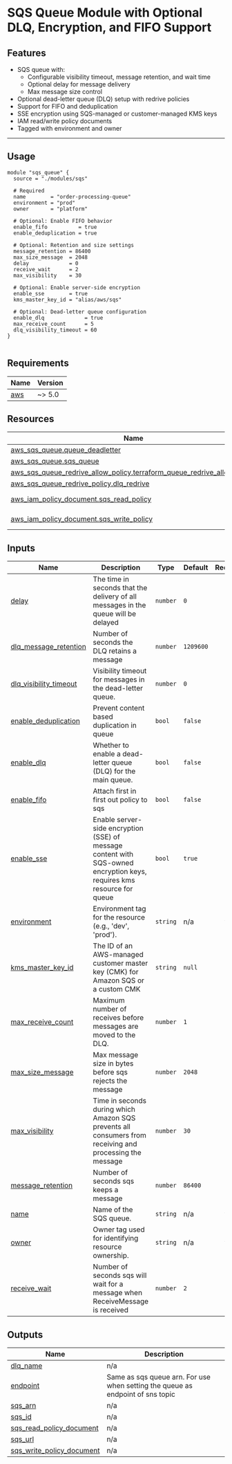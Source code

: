 # SQS Queue Module with Optional DLQ, Encryption, and FIFO Support

## Features

- SQS queue with:
  - Configurable visibility timeout, message retention, and wait time
  - Optional delay for message delivery
  - Max message size control
- Optional dead-letter queue (DLQ) setup with redrive policies
- Support for FIFO and deduplication
- SSE encryption using SQS-managed or customer-managed KMS keys
- IAM read/write policy documents
- Tagged with environment and owner

---

## Usage

```hcl
module "sqs_queue" {
  source = "./modules/sqs"

  # Required
  name        = "order-processing-queue"
  environment = "prod"
  owner       = "platform"

  # Optional: Enable FIFO behavior
  enable_fifo          = true
  enable_deduplication = true

  # Optional: Retention and size settings
  message_retention = 86400
  max_size_message  = 2048
  delay             = 0
  receive_wait      = 2
  max_visibility    = 30

  # Optional: Enable server-side encryption
  enable_sse        = true
  kms_master_key_id = "alias/aws/sqs"

  # Optional: Dead-letter queue configuration
  enable_dlq             = true
  max_receive_count      = 5
  dlq_visibility_timeout = 60
}


```

<!-- BEGIN_TF_DOCS -->
## Requirements

| Name | Version |
|------|---------|
| <a name="requirement_aws"></a> [aws](#requirement\_aws) | ~> 5.0 |
## Resources

| Name | Type |
|------|------|
| [aws_sqs_queue.queue_deadletter](https://registry.terraform.io/providers/hashicorp/aws/latest/docs/resources/sqs_queue) | resource |
| [aws_sqs_queue.sqs_queue](https://registry.terraform.io/providers/hashicorp/aws/latest/docs/resources/sqs_queue) | resource |
| [aws_sqs_queue_redrive_allow_policy.terraform_queue_redrive_allow_policy](https://registry.terraform.io/providers/hashicorp/aws/latest/docs/resources/sqs_queue_redrive_allow_policy) | resource |
| [aws_sqs_queue_redrive_policy.dlq_redrive](https://registry.terraform.io/providers/hashicorp/aws/latest/docs/resources/sqs_queue_redrive_policy) | resource |
| [aws_iam_policy_document.sqs_read_policy](https://registry.terraform.io/providers/hashicorp/aws/latest/docs/data-sources/iam_policy_document) | data source |
| [aws_iam_policy_document.sqs_write_policy](https://registry.terraform.io/providers/hashicorp/aws/latest/docs/data-sources/iam_policy_document) | data source |
## Inputs

| Name | Description | Type | Default | Required |
|------|-------------|------|---------|:--------:|
| <a name="input_delay"></a> [delay](#input\_delay) | The time in seconds that the delivery of all messages in the queue will be delayed | `number` | `0` | no |
| <a name="input_dlq_message_retention"></a> [dlq\_message\_retention](#input\_dlq\_message\_retention) | Number of seconds the DLQ retains a message | `number` | `1209600` | no |
| <a name="input_dlq_visibility_timeout"></a> [dlq\_visibility\_timeout](#input\_dlq\_visibility\_timeout) | Visibility timeout for messages in the dead-letter queue. | `number` | `0` | no |
| <a name="input_enable_deduplication"></a> [enable\_deduplication](#input\_enable\_deduplication) | Prevent content based duplication in queue | `bool` | `false` | no |
| <a name="input_enable_dlq"></a> [enable\_dlq](#input\_enable\_dlq) | Whether to enable a dead-letter queue (DLQ) for the main queue. | `bool` | `false` | no |
| <a name="input_enable_fifo"></a> [enable\_fifo](#input\_enable\_fifo) | Attach first in first out policy to sqs | `bool` | `false` | no |
| <a name="input_enable_sse"></a> [enable\_sse](#input\_enable\_sse) | Enable server-side encryption (SSE) of message content with SQS-owned encryption keys, requires kms resource for queue | `bool` | `true` | no |
| <a name="input_environment"></a> [environment](#input\_environment) | Environment tag for the resource (e.g., 'dev', 'prod'). | `string` | n/a | yes |
| <a name="input_kms_master_key_id"></a> [kms\_master\_key\_id](#input\_kms\_master\_key\_id) | The ID of an AWS-managed customer master key (CMK) for Amazon SQS or a custom CMK | `string` | `null` | no |
| <a name="input_max_receive_count"></a> [max\_receive\_count](#input\_max\_receive\_count) | Maximum number of receives before messages are moved to the DLQ. | `number` | `1` | no |
| <a name="input_max_size_message"></a> [max\_size\_message](#input\_max\_size\_message) | Max message size in bytes before sqs rejects the message | `number` | `2048` | no |
| <a name="input_max_visibility"></a> [max\_visibility](#input\_max\_visibility) | Time in seconds during which Amazon SQS prevents all consumers from receiving and processing the message | `number` | `30` | no |
| <a name="input_message_retention"></a> [message\_retention](#input\_message\_retention) | Number of seconds sqs keeps a message | `number` | `86400` | no |
| <a name="input_name"></a> [name](#input\_name) | Name of the SQS queue. | `string` | n/a | yes |
| <a name="input_owner"></a> [owner](#input\_owner) | Owner tag used for identifying resource ownership. | `string` | n/a | yes |
| <a name="input_receive_wait"></a> [receive\_wait](#input\_receive\_wait) | Number of seconds sqs will wait for a message when ReceiveMessage is received | `number` | `2` | no |
## Outputs

| Name | Description |
|------|-------------|
| <a name="output_dlq_name"></a> [dlq\_name](#output\_dlq\_name) | n/a |
| <a name="output_endpoint"></a> [endpoint](#output\_endpoint) | Same as sqs queue arn. For use when setting the queue as endpoint of sns topic |
| <a name="output_sqs_arn"></a> [sqs\_arn](#output\_sqs\_arn) | n/a |
| <a name="output_sqs_id"></a> [sqs\_id](#output\_sqs\_id) | n/a |
| <a name="output_sqs_read_policy_document"></a> [sqs\_read\_policy\_document](#output\_sqs\_read\_policy\_document) | n/a |
| <a name="output_sqs_url"></a> [sqs\_url](#output\_sqs\_url) | n/a |
| <a name="output_sqs_write_policy_document"></a> [sqs\_write\_policy\_document](#output\_sqs\_write\_policy\_document) | n/a |
<!-- END_TF_DOCS -->
